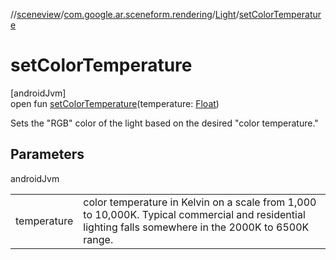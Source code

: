 //[sceneview](../../../index.md)/[com.google.ar.sceneform.rendering](../index.md)/[Light](index.md)/[setColorTemperature](set-color-temperature.md)

# setColorTemperature

[androidJvm]\
open fun [setColorTemperature](set-color-temperature.md)(temperature: [Float](https://kotlinlang.org/api/latest/jvm/stdlib/kotlin/-float/index.html))

Sets the "RGB" color of the light based on the desired "color temperature."

## Parameters

androidJvm

| | |
|---|---|
| temperature | color temperature in Kelvin on a scale from 1,000 to 10,000K. Typical commercial and residential lighting falls somewhere in the 2000K to 6500K range. |

